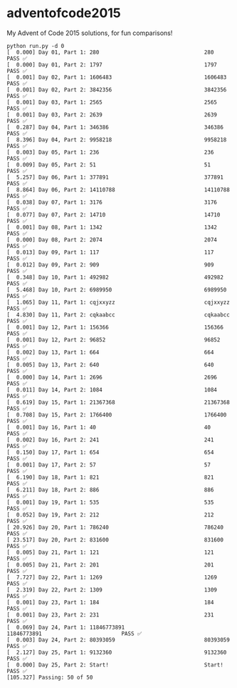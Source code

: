 # adventofcode2015
My Advent of Code 2015 solutions, for fun comparisons!

    python run.py -d 0
    [  0.000] Day 01, Part 1: 280                                 280                                 PASS ✅
    [  0.000] Day 01, Part 2: 1797                                1797                                PASS ✅
    [  0.001] Day 02, Part 1: 1606483                             1606483                             PASS ✅
    [  0.001] Day 02, Part 2: 3842356                             3842356                             PASS ✅
    [  0.001] Day 03, Part 1: 2565                                2565                                PASS ✅
    [  0.001] Day 03, Part 2: 2639                                2639                                PASS ✅
    [  0.287] Day 04, Part 1: 346386                              346386                              PASS ✅
    [  8.396] Day 04, Part 2: 9958218                             9958218                             PASS ✅
    [  0.003] Day 05, Part 1: 236                                 236                                 PASS ✅
    [  0.009] Day 05, Part 2: 51                                  51                                  PASS ✅
    [  5.257] Day 06, Part 1: 377891                              377891                              PASS ✅
    [  8.864] Day 06, Part 2: 14110788                            14110788                            PASS ✅
    [  0.038] Day 07, Part 1: 3176                                3176                                PASS ✅
    [  0.077] Day 07, Part 2: 14710                               14710                               PASS ✅
    [  0.001] Day 08, Part 1: 1342                                1342                                PASS ✅
    [  0.000] Day 08, Part 2: 2074                                2074                                PASS ✅
    [  0.013] Day 09, Part 1: 117                                 117                                 PASS ✅
    [  0.012] Day 09, Part 2: 909                                 909                                 PASS ✅
    [  0.348] Day 10, Part 1: 492982                              492982                              PASS ✅
    [  5.468] Day 10, Part 2: 6989950                             6989950                             PASS ✅
    [  1.065] Day 11, Part 1: cqjxxyzz                            cqjxxyzz                            PASS ✅
    [  4.830] Day 11, Part 2: cqkaabcc                            cqkaabcc                            PASS ✅
    [  0.001] Day 12, Part 1: 156366                              156366                              PASS ✅
    [  0.001] Day 12, Part 2: 96852                               96852                               PASS ✅
    [  0.002] Day 13, Part 1: 664                                 664                                 PASS ✅
    [  0.005] Day 13, Part 2: 640                                 640                                 PASS ✅
    [  0.000] Day 14, Part 1: 2696                                2696                                PASS ✅
    [  0.011] Day 14, Part 2: 1084                                1084                                PASS ✅
    [  0.619] Day 15, Part 1: 21367368                            21367368                            PASS ✅
    [  0.708] Day 15, Part 2: 1766400                             1766400                             PASS ✅
    [  0.001] Day 16, Part 1: 40                                  40                                  PASS ✅
    [  0.002] Day 16, Part 2: 241                                 241                                 PASS ✅
    [  0.150] Day 17, Part 1: 654                                 654                                 PASS ✅
    [  0.001] Day 17, Part 2: 57                                  57                                  PASS ✅
    [  6.190] Day 18, Part 1: 821                                 821                                 PASS ✅
    [  6.211] Day 18, Part 2: 886                                 886                                 PASS ✅
    [  0.001] Day 19, Part 1: 535                                 535                                 PASS ✅
    [  0.052] Day 19, Part 2: 212                                 212                                 PASS ✅
    [ 20.926] Day 20, Part 1: 786240                              786240                              PASS ✅
    [ 23.517] Day 20, Part 2: 831600                              831600                              PASS ✅
    [  0.005] Day 21, Part 1: 121                                 121                                 PASS ✅
    [  0.005] Day 21, Part 2: 201                                 201                                 PASS ✅
    [  7.727] Day 22, Part 1: 1269                                1269                                PASS ✅
    [  2.319] Day 22, Part 2: 1309                                1309                                PASS ✅
    [  0.001] Day 23, Part 1: 184                                 184                                 PASS ✅
    [  0.001] Day 23, Part 2: 231                                 231                                 PASS ✅
    [  0.069] Day 24, Part 1: 11846773891                         11846773891                         PASS ✅
    [  0.003] Day 24, Part 2: 80393059                            80393059                            PASS ✅
    [  2.127] Day 25, Part 1: 9132360                             9132360                             PASS ✅
    [  0.000] Day 25, Part 2: Start!                              Start!                              PASS ✅
    [105.327] Passing: 50 of 50
